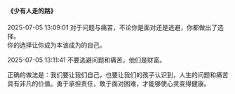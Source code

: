 #### 《少有人走的路》

2025-07-05 13:09:01
对于问题与痛苦，不论你是面对还是逃避，你都做出了选择。  
你的选择让你成为本该成为的自己。

2025-07-05 13:11:41
不要逃避问题和痛苦，他们是财富。

正确的做法是：我们要让我们自己，也要让我们的孩子认识到，人生的问题和痛苦具有非凡的价值。勇于承担责任，敢于面对困难，才能够使心灵变得健康。

